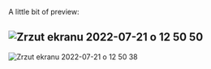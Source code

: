 A little bit of preview:

![Zrzut ekranu 2022-07-21 o 12 50 50](https://user-images.githubusercontent.com/94636710/180199587-dd71a737-46b3-4d8f-a5bf-21deb8c762ee.png)
---------
![Zrzut ekranu 2022-07-21 o 12 50 38](https://user-images.githubusercontent.com/94636710/180199597-8039ec54-edc9-4812-a6d7-3ddd7857666b.png)
